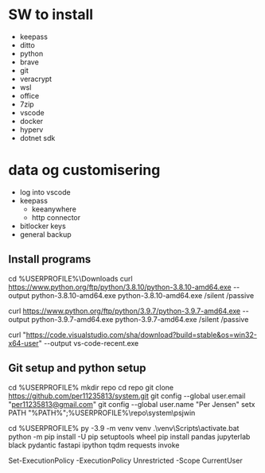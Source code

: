 # SW to install
* keepass
* ditto
* python
* brave
* git
* veracrypt
* wsl
* office
* 7zip
* vscode
* docker
* hyperv
* dotnet sdk


# data og customisering
* log into vscode
* keepass 
    * keeanywhere
    * http connector
* bitlocker keys
* general backup



## Install programs
cd %USERPROFILE%\Downloads
curl https://www.python.org/ftp/python/3.8.10/python-3.8.10-amd64.exe --output python-3.8.10-amd64.exe
python-3.8.10-amd64.exe /silent /passive

curl https://www.python.org/ftp/python/3.9.7/python-3.9.7-amd64.exe --output python-3.9.7-amd64.exe
python-3.9.7-amd64.exe /silent /passive

curl "https://code.visualstudio.com/sha/download?build=stable&os=win32-x64-user" --output vs-code-recent.exe

## Git setup and python setup 
cd %USERPROFILE%
mkdir repo
cd repo
git clone https://github.com/per11235813/system.git
git config --global user.email "per11235813@gmail.com"
git config --global user.name "Per Jensen"
setx PATH "%PATH%";%USERPROFILE%\repo\system\psjwin


cd %USERPROFILE%
py -3.9 -m venv venv
.\venv\Scripts\activate.bat
python -m pip install -U pip setuptools wheel
pip install pandas jupyterlab black pydantic fastapi ipython tqdm requests invoke




Set-ExecutionPolicy -ExecutionPolicy Unrestricted -Scope CurrentUser
